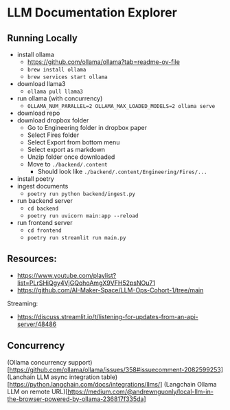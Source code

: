 # LLM Documentation Explorer

## Running Locally

- install ollama
  - https://github.com/ollama/ollama?tab=readme-ov-file
  - `brew install ollama`
  - `brew services start ollama`
- download llama3
  - `ollama pull llama3`
- run ollama (with concurrency)
  - `OLLAMA_NUM_PARALLEL=2 OLLAMA_MAX_LOADED_MODELS=2 ollama serve`
- download repo
- download dropbox folder
  - Go to Engineering folder in dropbox paper
  - Select Fires folder
  - Select Export from bottom menu
  - Select export as markdown
  - Unzip folder once downloaded
  - Move to `./backend/.content`
    - Should look like `./backend/.content/Engineering/Fires/...`
- install poetry
- ingest documents
  - `poetry run python backend/ingest.py`
- run backend server
  - `cd backend`
  - `poetry run uvicorn main:app --reload`
- run frontend server
  - `cd frontend`
  - `poetry run streamlit run main.py`

## Resources:
- https://www.youtube.com/playlist?list=PLrSHiQgy4VjGQohoAmgX9VFH52psNOu71
- https://github.com/AI-Maker-Space/LLM-Ops-Cohort-1/tree/main


Streaming:
- https://discuss.streamlit.io/t/listening-for-updates-from-an-api-server/48486


## Concurrency

(Ollama concurrency support)[https://github.com/ollama/ollama/issues/358#issuecomment-2082599253]
(Lanchain LLM async integration table)[https://python.langchain.com/docs/integrations/llms/]
(Langchain Ollama LLM on remote URL)[https://medium.com/@andrewnguonly/local-llm-in-the-browser-powered-by-ollama-236817f335da]